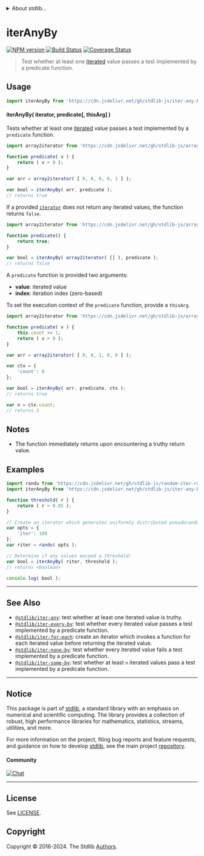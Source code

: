 <!--

@license Apache-2.0

Copyright (c) 2018 The Stdlib Authors.

Licensed under the Apache License, Version 2.0 (the "License");
you may not use this file except in compliance with the License.
You may obtain a copy of the License at

   http://www.apache.org/licenses/LICENSE-2.0

Unless required by applicable law or agreed to in writing, software
distributed under the License is distributed on an "AS IS" BASIS,
WITHOUT WARRANTIES OR CONDITIONS OF ANY KIND, either express or implied.
See the License for the specific language governing permissions and
limitations under the License.

-->


<details>
  <summary>
    About stdlib...
  </summary>
  <p>We believe in a future in which the web is a preferred environment for numerical computation. To help realize this future, we've built stdlib. stdlib is a standard library, with an emphasis on numerical and scientific computation, written in JavaScript (and C) for execution in browsers and in Node.js.</p>
  <p>The library is fully decomposable, being architected in such a way that you can swap out and mix and match APIs and functionality to cater to your exact preferences and use cases.</p>
  <p>When you use stdlib, you can be absolutely certain that you are using the most thorough, rigorous, well-written, studied, documented, tested, measured, and high-quality code out there.</p>
  <p>To join us in bringing numerical computing to the web, get started by checking us out on <a href="https://github.com/stdlib-js/stdlib">GitHub</a>, and please consider <a href="https://opencollective.com/stdlib">financially supporting stdlib</a>. We greatly appreciate your continued support!</p>
</details>

# iterAnyBy

[![NPM version][npm-image]][npm-url] [![Build Status][test-image]][test-url] [![Coverage Status][coverage-image]][coverage-url] <!-- [![dependencies][dependencies-image]][dependencies-url] -->

> Test whether at least one [iterated][mdn-iterator-protocol] value passes a test implemented by a predicate function.

<!-- Section to include introductory text. Make sure to keep an empty line after the intro `section` element and another before the `/section` close. -->

<section class="intro">

</section>

<!-- /.intro -->

<!-- Package usage documentation. -->



<section class="usage">

## Usage

```javascript
import iterAnyBy from 'https://cdn.jsdelivr.net/gh/stdlib-js/iter-any-by@deno/mod.js';
```

#### iterAnyBy( iterator, predicate\[, thisArg] )

Tests whether at least one [iterated][mdn-iterator-protocol] value passes a test implemented by a `predicate` function.

```javascript
import array2iterator from 'https://cdn.jsdelivr.net/gh/stdlib-js/array-to-iterator@deno/mod.js';

function predicate( v ) {
    return ( v > 0 );
}

var arr = array2iterator( [ 0, 0, 0, 0, 1 ] );

var bool = iterAnyBy( arr, predicate );
// returns true
```

If a provided [`iterator`][mdn-iterator-protocol] does not return any iterated values, the function returns `false`.

```javascript
import array2iterator from 'https://cdn.jsdelivr.net/gh/stdlib-js/array-to-iterator@deno/mod.js';

function predicate() {
    return true;
}

var bool = iterAnyBy( array2iterator( [] ), predicate );
// returns false
```

A `predicate` function is provided two arguments:

-   **value**: iterated value
-   **index**: iteration index (zero-based)

To set the execution context of the `predicate` function, provide a `thisArg`.

```javascript
import array2iterator from 'https://cdn.jsdelivr.net/gh/stdlib-js/array-to-iterator@deno/mod.js';

function predicate( v ) {
    this.count += 1;
    return ( v > 0 );
}

var arr = array2iterator( [ 0, 0, 1, 0, 0 ] );

var ctx = {
    'count': 0
};

var bool = iterAnyBy( arr, predicate, ctx );
// returns true

var n = ctx.count;
// returns 3
```

</section>

<!-- /.usage -->

<!-- Package usage notes. Make sure to keep an empty line after the `section` element and another before the `/section` close. -->

<section class="notes">

## Notes

-   The function immediately returns upon encountering a truthy return value.

</section>

<!-- /.notes -->

<!-- Package usage examples. -->

<section class="examples">

## Examples

<!-- eslint no-undef: "error" -->

```javascript
import randu from 'https://cdn.jsdelivr.net/gh/stdlib-js/random-iter-randu@deno/mod.js';
import iterAnyBy from 'https://cdn.jsdelivr.net/gh/stdlib-js/iter-any-by@deno/mod.js';

function threshold( r ) {
    return ( r > 0.95 );
}

// Create an iterator which generates uniformly distributed pseudorandom numbers:
var opts = {
    'iter': 100
};
var riter = randu( opts );

// Determine if any values exceed a threshold:
var bool = iterAnyBy( riter, threshold );
// returns <boolean>

console.log( bool );
```

</section>

<!-- /.examples -->

<!-- Section to include cited references. If references are included, add a horizontal rule *before* the section. Make sure to keep an empty line after the `section` element and another before the `/section` close. -->

<section class="references">

</section>

<!-- /.references -->

<!-- Section for related `stdlib` packages. Do not manually edit this section, as it is automatically populated. -->

<section class="related">

* * *

## See Also

-   <span class="package-name">[`@stdlib/iter-any`][@stdlib/iter/any]</span><span class="delimiter">: </span><span class="description">test whether at least one iterated value is truthy.</span>
-   <span class="package-name">[`@stdlib/iter-every-by`][@stdlib/iter/every-by]</span><span class="delimiter">: </span><span class="description">test whether every iterated value passes a test implemented by a predicate function.</span>
-   <span class="package-name">[`@stdlib/iter-for-each`][@stdlib/iter/for-each]</span><span class="delimiter">: </span><span class="description">create an iterator which invokes a function for each iterated value before returning the iterated value.</span>
-   <span class="package-name">[`@stdlib/iter-none-by`][@stdlib/iter/none-by]</span><span class="delimiter">: </span><span class="description">test whether every iterated value fails a test implemented by a predicate function.</span>
-   <span class="package-name">[`@stdlib/iter-some-by`][@stdlib/iter/some-by]</span><span class="delimiter">: </span><span class="description">test whether at least `n` iterated values pass a test implemented by a predicate function.</span>

</section>

<!-- /.related -->

<!-- Section for all links. Make sure to keep an empty line after the `section` element and another before the `/section` close. -->


<section class="main-repo" >

* * *

## Notice

This package is part of [stdlib][stdlib], a standard library with an emphasis on numerical and scientific computing. The library provides a collection of robust, high performance libraries for mathematics, statistics, streams, utilities, and more.

For more information on the project, filing bug reports and feature requests, and guidance on how to develop [stdlib][stdlib], see the main project [repository][stdlib].

#### Community

[![Chat][chat-image]][chat-url]

---

## License

See [LICENSE][stdlib-license].


## Copyright

Copyright &copy; 2016-2024. The Stdlib [Authors][stdlib-authors].

</section>

<!-- /.stdlib -->

<!-- Section for all links. Make sure to keep an empty line after the `section` element and another before the `/section` close. -->

<section class="links">

[npm-image]: http://img.shields.io/npm/v/@stdlib/iter-any-by.svg
[npm-url]: https://npmjs.org/package/@stdlib/iter-any-by

[test-image]: https://github.com/stdlib-js/iter-any-by/actions/workflows/test.yml/badge.svg?branch=main
[test-url]: https://github.com/stdlib-js/iter-any-by/actions/workflows/test.yml?query=branch:main

[coverage-image]: https://img.shields.io/codecov/c/github/stdlib-js/iter-any-by/main.svg
[coverage-url]: https://codecov.io/github/stdlib-js/iter-any-by?branch=main

<!--

[dependencies-image]: https://img.shields.io/david/stdlib-js/iter-any-by.svg
[dependencies-url]: https://david-dm.org/stdlib-js/iter-any-by/main

-->

[chat-image]: https://img.shields.io/gitter/room/stdlib-js/stdlib.svg
[chat-url]: https://app.gitter.im/#/room/#stdlib-js_stdlib:gitter.im

[stdlib]: https://github.com/stdlib-js/stdlib

[stdlib-authors]: https://github.com/stdlib-js/stdlib/graphs/contributors

[umd]: https://github.com/umdjs/umd
[es-module]: https://developer.mozilla.org/en-US/docs/Web/JavaScript/Guide/Modules

[deno-url]: https://github.com/stdlib-js/iter-any-by/tree/deno
[deno-readme]: https://github.com/stdlib-js/iter-any-by/blob/deno/README.md
[umd-url]: https://github.com/stdlib-js/iter-any-by/tree/umd
[umd-readme]: https://github.com/stdlib-js/iter-any-by/blob/umd/README.md
[esm-url]: https://github.com/stdlib-js/iter-any-by/tree/esm
[esm-readme]: https://github.com/stdlib-js/iter-any-by/blob/esm/README.md
[branches-url]: https://github.com/stdlib-js/iter-any-by/blob/main/branches.md

[stdlib-license]: https://raw.githubusercontent.com/stdlib-js/iter-any-by/main/LICENSE

[mdn-iterator-protocol]: https://developer.mozilla.org/en-US/docs/Web/JavaScript/Reference/Iteration_protocols#The_iterator_protocol

<!-- <related-links> -->

[@stdlib/iter/any]: https://github.com/stdlib-js/iter-any/tree/deno

[@stdlib/iter/every-by]: https://github.com/stdlib-js/iter-every-by/tree/deno

[@stdlib/iter/for-each]: https://github.com/stdlib-js/iter-for-each/tree/deno

[@stdlib/iter/none-by]: https://github.com/stdlib-js/iter-none-by/tree/deno

[@stdlib/iter/some-by]: https://github.com/stdlib-js/iter-some-by/tree/deno

<!-- </related-links> -->

</section>

<!-- /.links -->
